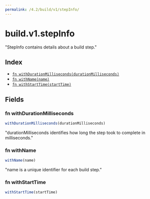 ```yaml
---
permalink: /4.2/build/v1/stepInfo/
---
```


# build.v1.stepInfo

"StepInfo contains details about a build step."

## Index

* [`fn withDurationMilliseconds(durationMilliseconds)`](#fn-withdurationmilliseconds)
* [`fn withName(name)`](#fn-withname)
* [`fn withStartTime(startTime)`](#fn-withstarttime)

## Fields

### fn withDurationMilliseconds

```ts
withDurationMilliseconds(durationMilliseconds)
```

"durationMilliseconds identifies how long the step took to complete in milliseconds."

### fn withName

```ts
withName(name)
```

"name is a unique identifier for each build step."

### fn withStartTime

```ts
withStartTime(startTime)
```

